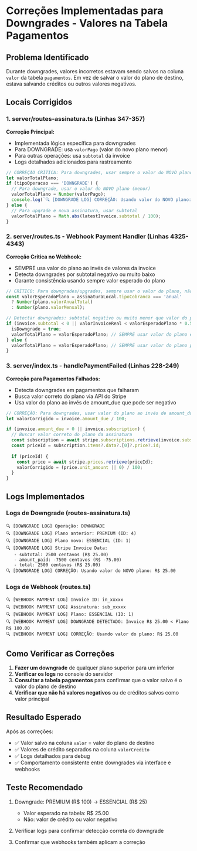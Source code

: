 # Correções Implementadas para Downgrades - Valores na Tabela Pagamentos

## Problema Identificado
Durante downgrades, valores incorretos estavam sendo salvos na coluna `valor` da tabela `pagamentos`. Em vez de salvar o valor do plano de destino, estava salvando créditos ou outros valores negativos.

## Locais Corrigidos

### 1. server/routes-assinatura.ts (Linhas 347-357)
**Correção Principal:**
- Implementada lógica específica para downgrades
- Para DOWNGRADE: usa `valorPago` (valor do novo plano menor)
- Para outras operações: usa `subtotal` da invoice
- Logs detalhados adicionados para rastreamento

```javascript
// CORREÇÃO CRÍTICA: Para downgrades, usar sempre o valor do NOVO plano
let valorTotalPlano;
if (tipoOperacao === 'DOWNGRADE') {
  // Para downgrade, usar o valor do NOVO plano (menor)
  valorTotalPlano = Number(valorPago);
  console.log(`🔍 [DOWNGRADE LOG] CORREÇÃO: Usando valor do NOVO plano: R$ ${valorTotalPlano.toFixed(2)}`);
} else {
  // Para upgrade e nova assinatura, usar subtotal
  valorTotalPlano = Math.abs(latestInvoice.subtotal / 100);
}
```

### 2. server/routes.ts - Webhook Payment Handler (Linhas 4325-4343)
**Correção Crítica no Webhook:**
- SEMPRE usa valor do plano ao invés de valores da invoice
- Detecta downgrades por subtotal negativo ou muito baixo
- Garante consistência usando sempre valor esperado do plano

```javascript
// CRÍTICO: Para downgrades/upgrades, sempre usar o valor do plano, não da invoice
const valorEsperadoPlano = assinaturaLocal.tipoCobranca === 'anual' 
  ? Number(plano.valorAnualTotal) 
  : Number(plano.valorMensal);

// Detectar downgrades: subtotal negativo ou muito menor que valor do plano
if (invoice.subtotal < 0 || valorInvoiceReal < valorEsperadoPlano * 0.5) {
  isDowngrade = true;
  valorTotalPlano = valorEsperadoPlano; // SEMPRE usar valor do plano em downgrades
} else {
  valorTotalPlano = valorEsperadoPlano; // SEMPRE usar valor do plano para consistência
}
```

### 3. server/index.ts - handlePaymentFailed (Linhas 228-249)
**Correção para Pagamentos Falhados:**
- Detecta downgrades em pagamentos que falharam
- Busca valor correto do plano via API do Stripe
- Usa valor do plano ao invés de amount_due que pode ser negativo

```javascript
// CORREÇÃO: Para downgrades, usar valor do plano ao invés de amount_due que pode ser crédito
let valorCorrigido = invoice.amount_due / 100;

if (invoice.amount_due < 0 || invoice.subscription) {
  // Buscar valor correto do plano da assinatura
  const subscription = await stripe.subscriptions.retrieve(invoice.subscription);
  const priceId = subscription.items?.data?.[0]?.price?.id;
  
  if (priceId) {
    const price = await stripe.prices.retrieve(priceId);
    valorCorrigido = (price.unit_amount || 0) / 100;
  }
}
```

## Logs Implementados

### Logs de Downgrade (routes-assinatura.ts)
```
🔍 [DOWNGRADE LOG] Operação: DOWNGRADE
🔍 [DOWNGRADE LOG] Plano anterior: PREMIUM (ID: 4)
🔍 [DOWNGRADE LOG] Plano novo: ESSENCIAL (ID: 1)
🔍 [DOWNGRADE LOG] Stripe Invoice Data:
   - subtotal: 2500 centavos (R$ 25.00)
   - amount_paid: -7500 centavos (R$ -75.00)
   - total: 2500 centavos (R$ 25.00)
🔍 [DOWNGRADE LOG] CORREÇÃO: Usando valor do NOVO plano: R$ 25.00
```

### Logs de Webhook (routes.ts)
```
🔍 [WEBHOOK PAYMENT LOG] Invoice ID: in_xxxxx
🔍 [WEBHOOK PAYMENT LOG] Assinatura: sub_xxxxx
🔍 [WEBHOOK PAYMENT LOG] Plano: ESSENCIAL (ID: 1)
🔍 [WEBHOOK PAYMENT LOG] DOWNGRADE DETECTADO: Invoice R$ 25.00 < Plano R$ 100.00
🔍 [WEBHOOK PAYMENT LOG] CORREÇÃO: Usando valor do plano: R$ 25.00
```

## Como Verificar as Correções

1. **Fazer um downgrade** de qualquer plano superior para um inferior
2. **Verificar os logs** no console do servidor
3. **Consultar a tabela pagamentos** para confirmar que o valor salvo é o valor do plano de destino
4. **Verificar que não há valores negativos** ou de créditos salvos como valor principal

## Resultado Esperado

Após as correções:
- ✅ Valor salvo na coluna `valor` = valor do plano de destino
- ✅ Valores de crédito separados na coluna `valorCredito`
- ✅ Logs detalhados para debug
- ✅ Comportamento consistente entre downgrades via interface e webhooks

## Teste Recomendado

1. Downgrade: PREMIUM (R$ 100) → ESSENCIAL (R$ 25)
   - Valor esperado na tabela: R$ 25.00
   - Não: valor de crédito ou valor negativo

2. Verificar logs para confirmar detecção correta do downgrade
3. Confirmar que webhooks também aplicam a correção